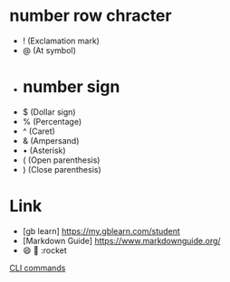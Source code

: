 # number row chracter
- ! (Exclamation mark)
- @ (At symbol)
- # number sign
- $ (Dollar sign)
- % (Percentage)
- ^ (Caret)
- & (Ampersand)
- •⁠  ⁠(Asterisk)
- ( (Open parenthesis)
- ) (Close parenthesis)
 # Link
- [gb learn] https://my.gblearn.com/student
- [Markdown Guide] https://www.markdownguide.org/
- :smile: :tada: :rocket

[CLI commands](Docs/cli.md)
